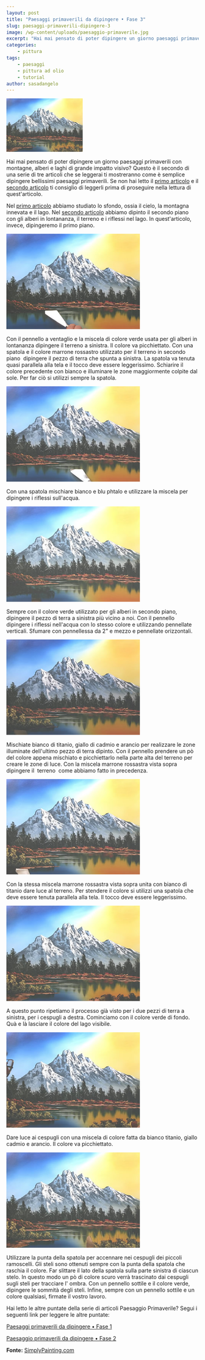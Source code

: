 ```yaml
---
layout: post
title: "Paesaggi primaverili da dipingere • Fase 3"
slug: paesaggi-primaverili-dipingere-3
image: /wp-content/uploads/paesaggio-primaverile.jpg
excerpt: "Hai mai pensato di poter dipingere un giorno paesaggi primaverili con montagne, alberi e laghi di grande impatto visivo? Questo è il secondo di una serie"
categories:
    - pittura
tags:
    - paesaggi
    - pittura ad olio
    - tutorial
author: sasadangelo
---
```


![dipingere paesaggio primaverile](/wp-content/uploads/paesaggio-primaverile.jpg "dipingere paesaggio primaverile")

Hai mai pensato di poter dipingere un giorno paesaggi primaverili con montagne, alberi e laghi di grande impatto visivo? Questo è il secondo di una serie di tre articoli che se leggerai ti mostreranno come è semplice dipingere bellissimi paesaggi primaverili. Se non hai letto il [primo articolo](https://www.disegnoepittura.it/paesaggi-primaverili-dipingere/) e il [secondo articolo](https://www.disegnoepittura.it/paesaggi-primaverili-dipingere-2/) ti consiglio di leggerli prima di proseguire nella lettura di quest'articolo.

Nel [primo articolo](https://www.disegnoepittura.it/paesaggi-primaverili-dipingere/) abbiamo studiato lo sfondo, ossia il cielo, la montagna innevata e il lago. Nel [secondo articolo](https://www.disegnoepittura.it/paesaggi-primaverili-dipingere-2/) abbiamo dipinto il secondo piano con gli alberi in lontananza, il terreno e i riflessi nel lago. In quest'articolo, invece, dipingeremo il primo piano.

![dipingere paesaggio primaverile](/wp-content/uploads/paesaggio-primaverile-27.jpg "dipingere paesaggio primaverile")

Con il pennello a ventaglio e la miscela di colore verde usata per gli alberi in lontananza dipingere il terreno a sinistra. Il colore va picchiettato. Con una spatola e il colore marrone rossastro utilizzato per il terreno in secondo piano  dipingere il pezzo di terra che spunta a sinistra. La spatola va tenuta quasi parallela alla tela e il tocco deve essere leggerissimo. Schiarire il colore precedente con bianco e illuminare le zone maggiormente colpite dal sole. Per far ciò si utilizzi sempre la spatola.

![dipingere paesaggio primaverile](/wp-content/uploads/paesaggio-primaverile-28.jpg "dipingere paesaggio primaverile")

Con una spatola mischiare bianco e blu phtalo e utilizzare la miscela per dipingere i riflessi sull'acqua.

![dipingere paesaggio primaverile](/wp-content/uploads/paesaggio-primaverile-29.jpg "dipingere paesaggio primaverile")

Sempre con il colore verde utilizzato per gli alberi in secondo piano, dipingere il pezzo di terra a sinistra più vicino a noi. Con il pennello dipingere i riflessi nell'acqua con lo stesso colore e utilizzando pennellate verticali. Sfumare con pennellessa da 2" e mezzo e pennellate orizzontali.

![dipingere paesaggio primaverile](/wp-content/uploads/paesaggio-primaverile-30.jpg "dipingere paesaggio primaverile")

Mischiate bianco di titanio, giallo di cadmio e arancio per realizzare le zone illuminate dell'ultimo pezzo di terra dipinto. Con il pennello prendere un pò del colore appena mischiato e picchiettarlo nella parte alta del terreno per creare le zone di luce. Con la miscela marrone rossastra vista sopra dipingere il  terreno  come abbiamo fatto in precedenza.

![dipingere paesaggio primaverile](/wp-content/uploads/paesaggio-primaverile-31.jpg "dipingere paesaggio primaverile")

Con la stessa miscela marrone rossastra vista sopra unita con bianco di titanio dare luce al terreno. Per stendere il colore si utilizzi una spatola che deve essere tenuta parallela alla tela. Il tocco deve essere leggerissimo.

![dipingere paesaggio primaverile](/wp-content/uploads/paesaggio-primaverile-32.jpg "dipingere paesaggio primaverile")

A questo punto ripetiamo il processo già visto per i due pezzi di terra a sinistra, per i cespugli a destra. Cominciamo con il colore verde di fondo. Quà e là lasciare il colore del lago visibile.

![dipingere paesaggio primaverile](/wp-content/uploads/paesaggio-primaverile-33.jpg "dipingere paesaggio primaverile")

Dare luce ai cespugli con una miscela di colore fatta da bianco titanio, giallo cadmio e arancio. Il colore va picchiettato.

![dipingere paesaggio primaverile](/wp-content/uploads/paesaggio-primaverile-34.jpg "dipingere paesaggio primaverile")

Utilizzare la punta della spatola per accennare nei cespugli dei piccoli ramoscelli. Gli steli sono ottenuti sempre con la punta della spatola che raschia il colore. Far slittare il lato della spatola sulla parte sinistra di ciascun stelo. In questo modo un pò di colore scuro verrà trascinato dai cespugli sugli steli per tracciare l' ombra. Con un pennello sottile e il colore verde, dipingere le sommità degli steli. Infine, sempre con un pennello sottile e un colore qualsiasi, firmate il vostro lavoro.

Hai letto le altre puntate della serie di articoli Paesaggio Primaverile? Segui i seguenti link per leggere le altre puntate:

[Paesaggi primaverili da dipingere • Fase 1](https://www.disegnoepittura.it/paesaggi-primaverili-dipingere/)

[Paesaggio primaverili da dipingere • Fase 2](https://www.disegnoepittura.it/paesaggi-primaverili-dipingere-2/)

**Fonte:** [SimplyPainting.com](http://simplypainting.com/)
